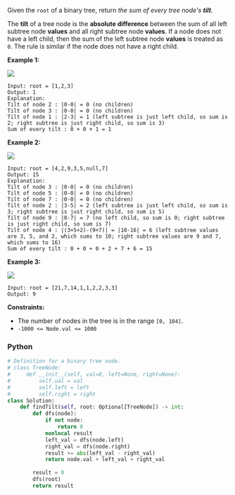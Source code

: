 Given the  `root`  of a binary tree, return  _the sum of every tree node's  **tilt**._

The  **tilt**  of a tree node is the  **absolute difference**  between the sum of all left subtree node  **values**  and all right subtree node  **values**. If a node does not have a left child, then the sum of the left subtree node  **values**  is treated as  `0`. The rule is similar if the node does not have a right child.

**Example 1:**

![](https://assets.leetcode.com/uploads/2020/10/20/tilt1.jpg)
```
Input: root = [1,2,3]
Output: 1
Explanation: 
Tilt of node 2 : |0-0| = 0 (no children)
Tilt of node 3 : |0-0| = 0 (no children)
Tilt of node 1 : |2-3| = 1 (left subtree is just left child, so sum is 2; right subtree is just right child, so sum is 3)
Sum of every tilt : 0 + 0 + 1 = 1
```

**Example 2:**

![](https://assets.leetcode.com/uploads/2020/10/20/tilt2.jpg)
```
Input: root = [4,2,9,3,5,null,7]
Output: 15
Explanation: 
Tilt of node 3 : |0-0| = 0 (no children)
Tilt of node 5 : |0-0| = 0 (no children)
Tilt of node 7 : |0-0| = 0 (no children)
Tilt of node 2 : |3-5| = 2 (left subtree is just left child, so sum is 3; right subtree is just right child, so sum is 5)
Tilt of node 9 : |0-7| = 7 (no left child, so sum is 0; right subtree is just right child, so sum is 7)
Tilt of node 4 : |(3+5+2)-(9+7)| = |10-16| = 6 (left subtree values are 3, 5, and 2, which sums to 10; right subtree values are 9 and 7, which sums to 16)
Sum of every tilt : 0 + 0 + 0 + 2 + 7 + 6 = 15
```

**Example 3:**

![](https://assets.leetcode.com/uploads/2020/10/20/tilt3.jpg)
```
Input: root = [21,7,14,1,1,2,2,3,3]
Output: 9
```

**Constraints:**

-   The number of nodes in the tree is in the range  `[0, 104]`.
-   `-1000 <= Node.val <= 1000`


### Python
```py
# Definition for a binary tree node.
# class TreeNode:
#     def __init__(self, val=0, left=None, right=None):
#         self.val = val
#         self.left = left
#         self.right = right
class Solution:
    def findTilt(self, root: Optional[TreeNode]) -> int:
        def dfs(node):
            if not node:
                return 0
            nonlocal result
            left_val = dfs(node.left)
            right_val = dfs(node.right)
            result += abs(left_val - right_val)
            return node.val + left_val + right_val
            
        result = 0
        dfs(root)
        return result
```
